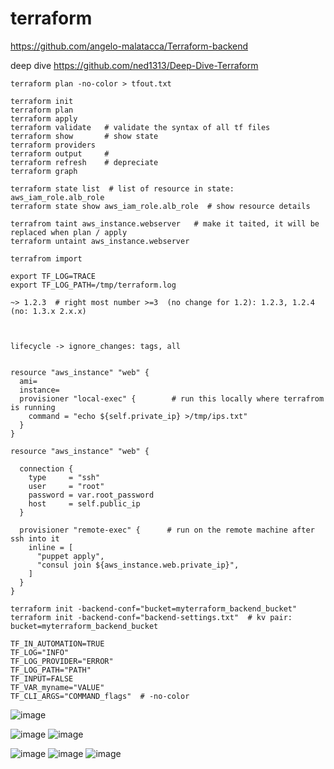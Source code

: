 # terraform

https://github.com/angelo-malatacca/Terraform-backend

deep dive
https://github.com/ned1313/Deep-Dive-Terraform

```
terraform plan -no-color > tfout.txt    
```

```
terraform init
terraform plan
terraform apply
terraform validate   # validate the syntax of all tf files
terraform show       # show state
terraform providers
terraform output     #
terraform refresh    # depreciate
terraform graph

terraform state list  # list of resource in state: aws_iam_role.alb_role
terraform state show aws_iam_role.alb_role  # show resource details

terrafrom taint aws_instance.webserver   # make it taited, it will be replaced when plan / apply
terraform untaint aws_instance.webserver

terrafrom import 

export TF_LOG=TRACE
export TF_LOG_PATH=/tmp/terraform.log

~> 1.2.3  # right most number >=3  (no change for 1.2): 1.2.3, 1.2.4 (no: 1.3.x 2.x.x)
 


lifecycle -> ignore_changes: tags, all


resource "aws_instance" "web" {
  ami=
  instance=
  provisioner "local-exec" {        # run this locally where terrafrom is running
    command = "echo ${self.private_ip} >/tmp/ips.txt"
  }
}

resource "aws_instance" "web" {

  connection {
    type     = "ssh"
    user     = "root"
    password = var.root_password
    host     = self.public_ip
  }

  provisioner "remote-exec" {      # run on the remote machine after ssh into it
    inline = [
      "puppet apply",
      "consul join ${aws_instance.web.private_ip}",
    ]
  }
}

```

```
terraform init -backend-conf="bucket=myterraform_backend_bucket"
terraform init -backend-conf="backend-settings.txt"  # kv pair: bucket=myterraform_backend_bucket
```
```
TF_IN_AUTOMATION=TRUE
TF_LOG="INFO"
TF_LOG_PROVIDER="ERROR"
TF_LOG_PATH="PATH"
TF_INPUT=FALSE
TF_VAR_myname="VALUE"
TF_CLI_ARGS="COMMAND_flags"  # -no-color

```



![image](https://github.com/user-attachments/assets/c8f94bcd-1dc7-4d2a-9e0c-d04ededb1f80)

![image](https://github.com/jhong40/terraform/assets/13383120/51f78cde-9510-4218-a38a-4f2f1e3d52fd)
![image](https://github.com/jhong40/terraform/assets/13383120/2b098bb1-1e18-4ca1-95f6-4824b7c1ecc7)

![image](https://github.com/user-attachments/assets/56257db2-855d-4229-ac8c-ef4166a53e1c)
![image](https://github.com/user-attachments/assets/fe23a9fb-944c-42c1-a8c7-f0c263035ac0)
![image](https://github.com/user-attachments/assets/5a0b6be4-d04c-47fa-9b2d-0d2a1a75d2e9)







